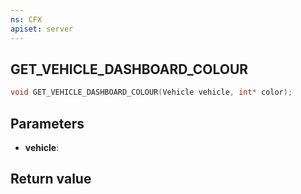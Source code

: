 ```yaml
---
ns: CFX
apiset: server
---
```

## GET_VEHICLE_DASHBOARD_COLOUR

```c
void GET_VEHICLE_DASHBOARD_COLOUR(Vehicle vehicle, int* color);
```


## Parameters
* **vehicle**: 

## Return value
